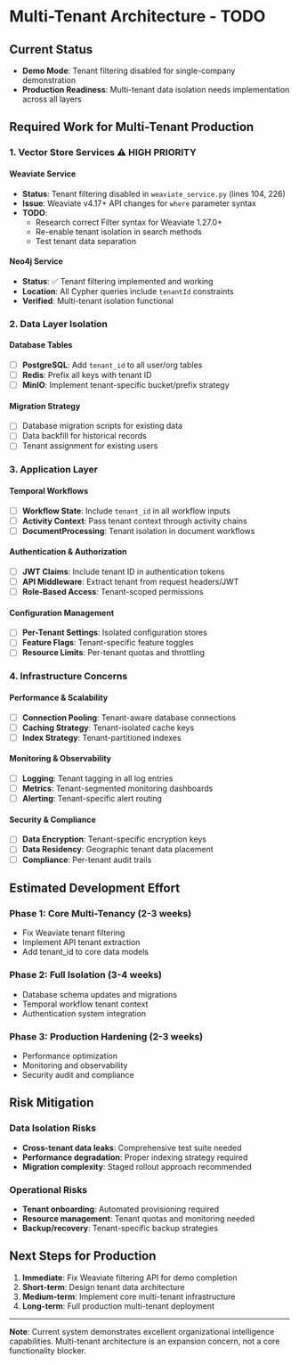 # Multi-Tenant Architecture - TODO

## Current Status
- **Demo Mode**: Tenant filtering disabled for single-company demonstration
- **Production Readiness**: Multi-tenant data isolation needs implementation across all layers

## Required Work for Multi-Tenant Production

### 1. Vector Store Services ⚠️ **HIGH PRIORITY**

#### Weaviate Service
- **Status**: Tenant filtering disabled in `weaviate_service.py` (lines 104, 226)
- **Issue**: Weaviate v4.17+ API changes for `where` parameter syntax
- **TODO**:
  - Research correct Filter syntax for Weaviate 1.27.0+
  - Re-enable tenant isolation in search methods
  - Test tenant data separation

#### Neo4j Service
- **Status**: ✅ Tenant filtering implemented and working
- **Location**: All Cypher queries include `tenantId` constraints
- **Verified**: Multi-tenant isolation functional

### 2. Data Layer Isolation

#### Database Tables
- [ ] **PostgreSQL**: Add `tenant_id` to all user/org tables
- [ ] **Redis**: Prefix all keys with tenant ID
- [ ] **MinIO**: Implement tenant-specific bucket/prefix strategy

#### Migration Strategy
- [ ] Database migration scripts for existing data
- [ ] Data backfill for historical records
- [ ] Tenant assignment for existing users

### 3. Application Layer

#### Temporal Workflows
- [ ] **Workflow State**: Include `tenant_id` in all workflow inputs
- [ ] **Activity Context**: Pass tenant context through activity chains
- [ ] **DocumentProcessing**: Tenant isolation in document workflows

#### Authentication & Authorization
- [ ] **JWT Claims**: Include tenant ID in authentication tokens
- [ ] **API Middleware**: Extract tenant from request headers/JWT
- [ ] **Role-Based Access**: Tenant-scoped permissions

#### Configuration Management
- [ ] **Per-Tenant Settings**: Isolated configuration stores
- [ ] **Feature Flags**: Tenant-specific feature toggles
- [ ] **Resource Limits**: Per-tenant quotas and throttling

### 4. Infrastructure Concerns

#### Performance & Scalability
- [ ] **Connection Pooling**: Tenant-aware database connections
- [ ] **Caching Strategy**: Tenant-isolated cache keys
- [ ] **Index Strategy**: Tenant-partitioned indexes

#### Monitoring & Observability
- [ ] **Logging**: Tenant tagging in all log entries
- [ ] **Metrics**: Tenant-segmented monitoring dashboards
- [ ] **Alerting**: Tenant-specific alert routing

#### Security & Compliance
- [ ] **Data Encryption**: Tenant-specific encryption keys
- [ ] **Data Residency**: Geographic tenant data placement
- [ ] **Compliance**: Per-tenant audit trails

## Estimated Development Effort

### Phase 1: Core Multi-Tenancy (2-3 weeks)
- Fix Weaviate tenant filtering
- Implement API tenant extraction
- Add tenant_id to core data models

### Phase 2: Full Isolation (3-4 weeks)
- Database schema updates and migrations
- Temporal workflow tenant context
- Authentication system integration

### Phase 3: Production Hardening (2-3 weeks)
- Performance optimization
- Monitoring and observability
- Security audit and compliance

## Risk Mitigation

### Data Isolation Risks
- **Cross-tenant data leaks**: Comprehensive test suite needed
- **Performance degradation**: Proper indexing strategy required
- **Migration complexity**: Staged rollout approach recommended

### Operational Risks
- **Tenant onboarding**: Automated provisioning required
- **Resource management**: Tenant quotas and monitoring needed
- **Backup/recovery**: Tenant-specific backup strategies

## Next Steps for Production

1. **Immediate**: Fix Weaviate filtering API for demo completion
2. **Short-term**: Design tenant data architecture
3. **Medium-term**: Implement core multi-tenant infrastructure
4. **Long-term**: Full production multi-tenant deployment

---

**Note**: Current system demonstrates excellent organizational intelligence capabilities. Multi-tenant architecture is an expansion concern, not a core functionality blocker.
